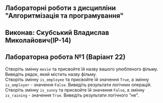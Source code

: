 ## Лабораторні роботи з дисципліни "Алгоритмізація та програмування"

## Виконав: Скубський Владислав Миколайович(ІР-14)
## Лабораторна робота №1 (Варіант 22)

 Створіть змінну `movie` та присвойте їй назву вашого улюбленого фільму. Виведіть рядок, який містить назву фільму.               	
 Створіть змінну `is_employee` та присвойте їй значення `True`, а змінну `is_employer` - значення `False`. Виведіть результати логічних операцій. 	
 Створіть змінну `is_sunny` та присвойте їй значення `False`, а змінну `is_raining` - значення `True`. Виведіть результати логічного "не".         
